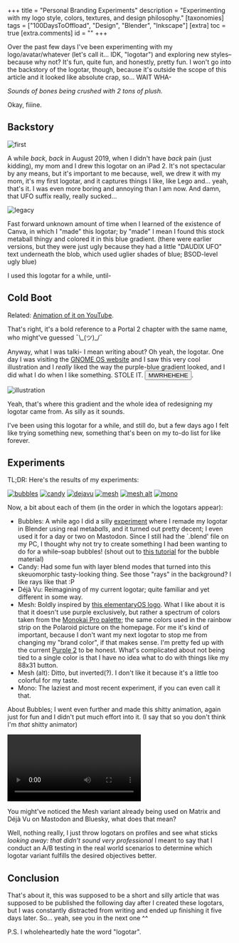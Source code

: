 +++
title = "Personal Branding Experiments"
description = "Experimenting with my logo style, colors, textures, and design philosophy."
[taxonomies]
tags = ["100DaysToOffload", "Design", "Blender", "Inkscape"]
[extra]
toc = true
[extra.comments]
id = ""
+++

Over the past few days I've been experimenting with my logo/avatar/whatever (let's call it... IDK, "logotar") and exploring new styles–because why not? It's fun, quite fun, and honestly, pretty fun. I won't go into the backstory of the logotar, though, because it's outside the scope of this article and it looked like absolute crap, so... WAIT WHA-

*Sounds of bones being crushed with 2 tons of plush.*

Okay, fiiine.

## Backstory

![first](first.jpg#end)

A while *back*, *back* in August 2019, when I didn't have *back* pain (just kidding), my mom and I drew this logotar on an iPad 2. It's not spectacular by any means, but it's important to me because, well, we drew it with my mom, it's my first logotar, and it captures things I like, like Lego and... yeah, that's it. I was even more boring and annoying than I am now. And damn, that UFO suffix really, really sucked...

![legacy](legacy.png#start)

Fast forward unknown amount of time when I learned of the existence of Canva, in which I "made" this logotar; by "made" I mean I found this stock metaball thingy and colored it in this blue gradient. (there were earlier versions, but they were just ugly because they had a little "DAUDIX UFO" text underneath the blob, which used uglier shades of blue; BSOD-level ugly blue)

I used this logotar for a while, until-

## Cold Boot

Related: [Animation of it on YouTube](https://www.youtube.com/shorts/53Cv27Sjtgw).

That's right, it's a bold reference to a Portal 2 chapter with the same name, who might've guessed ¯\\\_\(ツ)\_\/¯

Anyway, what I was talki- I mean writing about? Oh yeah, the logotar. One day I was visiting the [GNOME OS website](https://os.gnome.org/install/) and I saw this very cool illustration and I *really* liked the way the purple-blue gradient looked, and I did what I do when I like something. STOLE IT. <button class="audio" onclick="playAudio('scooby-doo.mp3')">MWRHEHEHE</button>.

![illustration](illustration.png)

Yeah, that's where this gradient and the whole idea of redesigning my logotar came from. As silly as it sounds.

I've been using this logotar for a while, and still do, but a few days ago I felt like trying something new, something that's been on my to-do list for like forever.

## Experiments

TL;DR: Here's the results of my experiments:

<div class="media-grid-markdown">

[![bubbles](bubbles.png)](https://codeberg.org/daudix/archive/raw/branch/main/daudix/experiments/bubbles.png)
[![candy](candy.png)](https://codeberg.org/daudix/archive/raw/branch/main/daudix/experiments/candy.png)
[![dejavu](dejavu.png)](https://codeberg.org/daudix/archive/raw/branch/main/daudix/experiments/dejavu.png)
[![mesh](mesh.png)](https://codeberg.org/daudix/archive/raw/branch/main/daudix/experiments/mesh.png)
[![mesh alt](mesh-alt.png)](https://codeberg.org/daudix/archive/raw/branch/main/daudix/experiments/mesh-alt.png)
[![mono](mono.png)](https://codeberg.org/daudix/archive/raw/branch/main/daudix/experiments/mono.png)
</div>

Now, a bit about each of them (in the order in which the logotars appear):

- Bubbles: A while ago I did a silly [experiment](https://codeberg.org/daudix/archive/raw/branch/main/daudix/experiments/metaballs.png) where I remade my logotar in Blender using real meta*balls*, and it turned out pretty decent; I even used it for a day or two on Mastodon. Since I still had the `.blend' file on my PC, I thought why not try to create something I had been wanting to do for a while–soap bubbles! (shout out to [this tutorial](https://www.youtube.com/watch?v=9myqCVH3IKA) for the bubble material)
- Candy: Had some fun with layer blend modes that turned into this skeuomorphic tasty-looking thing. See those "rays" in the background? I like rays like that :P
- Déjà Vu: Reimagining of my current logotar; quite familiar and yet different in some way.
- Mesh: Boldly inspired by [this elementaryOS logo](https://raw.githubusercontent.com/elementary/brand/master/logomark-mesh.png). What I like about it is that it doesn't use purple exclusively, but rather a spectrum of colors taken from the [Monokai Pro palette](https://github.com/subtheme-dev/monokai-pro/blob/master/colors/default.yaml); the same colors used in the rainbow strip on the Polaroid picture on the homepage. For me it's kind of important, because I don't want my next logotar to stop me from changing my "brand color", if that makes sense. I'm pretty fed up with the current [Purple 2](https://developer.gnome.org/hig/reference/palette.html) to be honest. What's complicated about not being tied to a single color is that I have no idea what to do with things like my 88x31 button.
- Mesh (alt): Ditto, but inverted(?). I don't like it because it's a little too colorful for my taste.
- Mono: The laziest and most recent experiment, if you can even call it that.

About Bubbles; I went even further and made this shitty animation, again just for fun and I didn't put much effort into it. (I say that so you don't think I'm *that* shitty animator)

<video alt="bubbles" controls src="bubbles.webm"></video>

You might've noticed the Mesh variant already being used on Matrix and Déjà Vu on Mastodon and Bluesky, what does that mean?

Well, nothing really, I just throw logotars on profiles and see what sticks *looking away: that didn't sound very professional* I meant to say that I conduct an A/B testing in the real world scenarios to determine which logotar variant fulfills the desired objectives better.

## Conclusion

That's about it, this was supposed to be a short and silly article that was supposed to be published the following day after I created these logotars, but I was constantly distracted from writing and ended up finishing it five days later. So... yeah, see you in the next one ^^

P.S. I wholeheartedly hate the word "logotar".

<script type="text/javascript">
	function playAudio(url) {
		new Audio(url).play();
	}
</script>
